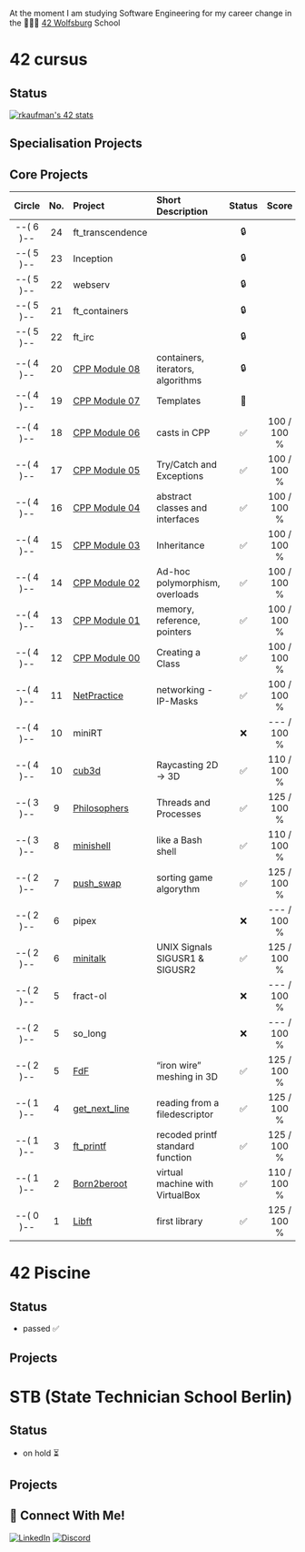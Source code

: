 
At the moment I am studying Software Engineering for my career change in the 👨🏻‍💻 [42 Wolfsburg](https://42wolfsburg.de/) School


# 42 cursus

## Status
[![rkaufman's 42 stats](https://badge42.vercel.app/api/v2/cl2r6b3yn005909mln989e21s/stats?cursusId=21&coalitionId=undefined)](https://github.com/JaeSeoKim/badge42)

## Specialisation Projects

## Core Projects

|  Circle | No. | Project                                     | Short Description  | Status |     Score    |
| :-----: | :-: | :------------------------------------------ | :----------------- | :----: | :----------: |
|--( 6 )--| 24  | ft_transcendence               |                    | 🔒      |
|--( 5 )--| 23  | Inception                      |                    | 🔒      |
|--( 5 )--| 22  | webserv                        |                    | 🔒      |
|--( 5 )--| 21  | ft_containers                  |                    | 🔒      |
|--( 5 )--| 22  | ft_irc                         |                    | 🔒      |
|--( 4 )--| 20  | [CPP Module 08](../../../42_cpp_08)         | containers, iterators, algorithms | 🔒     |
|--( 4 )--| 19  | [CPP Module 07](../../../42_cpp_07)         | Templates                        | 📝     |
|--( 4 )--| 18  | [CPP Module 06](../../../42_cpp_06)         | casts in CPP                     | ✅     | 100 / 100 % |
|--( 4 )--| 17  | [CPP Module 05](../../../42_cpp_05)         | Try/Catch and Exceptions         | ✅     | 100 / 100 % |
|--( 4 )--| 16  | [CPP Module 04](../../../42_cpp_04)         | abstract classes and interfaces  | ✅     | 100 / 100 % |
|--( 4 )--| 15  | [CPP Module 03](../../../42_cpp_03)         | Inheritance                      | ✅     | 100 / 100 % |
|--( 4 )--| 14  | [CPP Module 02](../../../42_cpp_02)         | Ad-hoc polymorphism, overloads   | ✅     | 100 / 100 % |
|--( 4 )--| 13  | [CPP Module 01](../../../42_cpp_01)         | memory, reference, pointers      | ✅     | 100 / 100 % |
|--( 4 )--| 12  | [CPP Module 00](../../../42_cpp_00)         | Creating a Class                 | ✅     | 100 / 100 % |
|--( 4 )--| 11  | [NetPractice](../../../42_NetPractice)      | networking - IP-Masks            | ✅     | 100 / 100 % |
|--( 4 )--| 10  | miniRT                                      |                                  | ❌     | --- / 100 % | 
|--( 4 )--| 10  | [cub3d](../../../42_cub3D)                  | Raycasting 2D -> 3D              | ✅     | 110 / 100 % |
|--( 3 )--|  9  | [Philosophers](../../../42_philosophers)    | Threads and Processes            | ✅     | 125 / 100 % |
|--( 3 )--|  8  | [minishell](../../../42_minishell)          | like a Bash shell                | ✅     | 110 / 100 % |
|--( 2 )--|  7  | [push_swap](../../../42_push_swap)          | sorting game algorythm           | ✅     | 125 / 100 % |
|--( 2 )--|  6  | pipex                                       |                                  | ❌     | --- / 100 % |   
|--( 2 )--|  6  | [minitalk](../../../42_minitalk)            | UNIX Signals SIGUSR1 & SIGUSR2   | ✅     | 125 / 100 % |    
|--( 2 )--|  5  | fract-ol                                    |                                  | ❌     | --- / 100 % |
|--( 2 )--|  5  | so_long                                     |                                  | ❌     | --- / 100 % |
|--( 2 )--|  5  | [FdF](../../../42_fdf)                      | “iron wire” meshing in 3D        | ✅     | 125 / 100 % |    
|--( 1 )--|  4  | [get_next_line](../../../42_get_next_line)  | reading from a filedescriptor    | ✅     | 125 / 100 % |
|--( 1 )--|  3  | [ft_printf](../../../42_ft_printf)          | recoded printf standard function | ✅     | 125 / 100 % |  
|--( 1 )--|  2  | [Born2beroot](../../../42_Born2beroot)      | virtual machine with VirtualBox  | ✅     | 110 / 100 % | 
|--( 0 )--|  1  | [Libft](../../../42_Libft)                  | first library                    | ✅     | 125 / 100 % |  


# 42 Piscine

## Status
* passed ✅

## Projects

# STB (State Technician School Berlin)

## Status
* on hold ⏳

## Projects


## 📱 Connect With Me!
[![LinkedIn](https://img.shields.io/badge/-LinkedIn-0e76a8?style=flat-square&logo=linkedin&logoColor=white)](https://www.linkedin.com/in/ren%C3%A9-kaufmann-14072a239/)
[![Discord](https://img.shields.io/badge/Discord-7289DA?style=flat-square&logo=discord&logoColor=white)](https://discordapp.com/users/426426595817947137)
